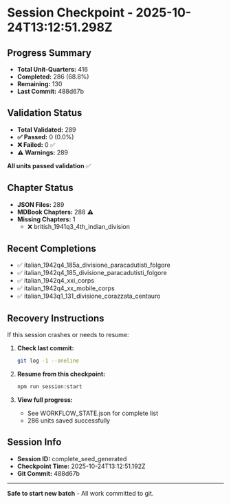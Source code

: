 # Session Checkpoint - 2025-10-24T13:12:51.298Z

## Progress Summary

- **Total Unit-Quarters:** 416
- **Completed:** 286 (68.8%)
- **Remaining:** 130
- **Last Commit:** 488d67b

## Validation Status

- **Total Validated:** 289
- **✅ Passed:** 0 (0.0%)
- **❌ Failed:** 0 ✅
- **⚠️ Warnings:** 289

**All units passed validation** ✅

## Chapter Status

- **JSON Files:** 289
- **MDBook Chapters:** 288 ⚠️
- **Missing Chapters:** 1
  - ❌ british_1941q3_4th_indian_division

## Recent Completions

- ✅ italian_1942q4_185a_divisione_paracadutisti_folgore
- ✅ italian_1942q4_185_divisione_paracadutisti_folgore
- ✅ italian_1942q4_xxi_corps
- ✅ italian_1942q4_xx_mobile_corps
- ✅ italian_1943q1_131_divisione_corazzata_centauro

## Recovery Instructions

If this session crashes or needs to resume:

1. **Check last commit:**
   ```bash
   git log -1 --oneline
   ```

2. **Resume from this checkpoint:**
   ```bash
   npm run session:start
   ```

3. **View full progress:**
   - See WORKFLOW_STATE.json for complete list
   - 286 units saved successfully

## Session Info

- **Session ID:** complete_seed_generated
- **Checkpoint Time:** 2025-10-24T13:12:51.192Z
- **Git Commit:** 488d67b

---

**Safe to start new batch** - All work committed to git.
